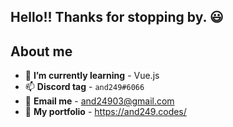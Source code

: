 ## Hello!! Thanks for stopping by. 😃

## About me

- 🌱 **I’m currently learning** - Vue.js
- 📫 **Discord tag** - `and249#6066`
- 📧 **Email me** - and24903@gmail.com
- 📔 **My portfolio** - https://and249.codes/

